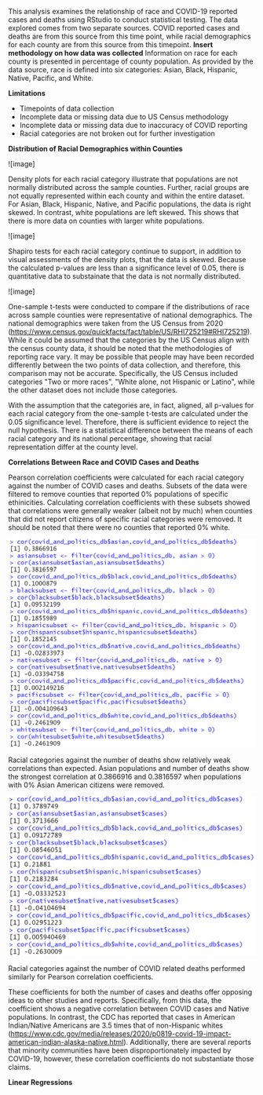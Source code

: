 This analysis examines the relationship of race and COVID-19 reported cases and deaths using RStudio to conduct statistical testing. The data explored comes from two separate sources. COVID reported cases and deaths are from this source from this time point, while racial demographics for each county are from this source from this timepoint. **Insert methodology on how data was collected** Information on race for each county is presented in percentage of county population. As provided by the data source, race is defined into six categories: Asian, Black, Hispanic, Native, Pacific, and White. 

**Limitations**
- Timepoints of data collection
- Incomplete data or missing data due to US Census methodology
- Incomplete data or missing data due to inaccuracy of COVID reporting
- Racial categories are not broken out for further investigation

**Distribution of Racial Demographics within Counties**

![image]

Density plots for each racial category illustrate that populations are not normally distributed across the sample counties. Further, racial groups are not equally represented within each county and within the entire dataset. For Asian, Black, Hispanic, Native, and Pacific populations, the data is right skewed. In contrast, white populations are left skewed. This shows that there is more data on counties with larger white populations. 

![image]

Shapiro tests for each racial category continue to support, in addition to visual assessments of the density plots, that the data is skewed. Because the calculated p-values are less than a significance level of 0.05, there is quantitative data to substainate that the data is not normally distributed. 

![image]

One-sample t-tests were conducted to compare if the distributions of race across sample counties were representative of national demographics. The national demographics were taken from the US Census from 2020 (https://www.census.gov/quickfacts/fact/table/US/RHI725219#RHI725219). While it could be assumed that the categories by the US Census align with the census county data, it should be noted that the methodologies of reporting race vary. It may be possible that people may have been recorded differently between the two points of data collection, and therefore, this comparison may not be accurate. Specifically, the US Census included categories "Two or more races", "White alone, not Hispanic or Latino", while the other dataset does not include those categories. 

With the assumption that the categories are, in fact, aligned, all p-values for each racial category from the one-sample t-tests are calculated under the 0.05 significance level. Therefore, there is sufficient evidence to reject the null hypothesis. There is a statistical difference between the means of each racial category and its national percentage, showing that racial representation differ at the county level. 

**Correlations Between Race and COVID Cases and Deaths**

Pearson correlation coefficients were calculated for each racial category against the number of COVID cases and deaths. Subsets of the data were filtered to remove counties that reported 0% populations of specific ethinicities. Calculating correlation coefficients with these subsets showed that correlations were generally weaker (albeit not by much) when counties that did not report citizens of specific racial categories were removed. It should be noted that there were no counties that reported 0% white. 

![r_deaths](/images/race_analysis/pearsoncoefficients_deaths.png)

Racial categories against the number of deaths show relatively weak correlations than expected. Asian populations and number of deaths show the strongest correlation at 0.3866916 and 0.3816597 when populations with 0% Asian American citizens were removed. 

![r_cases](/images/race_analysis/pearsoncoefficients_cases.png)

Racial categories against the number of COVID related deaths performed similarly for Pearson correlation coefficients. 

These coefficients for both the number of cases and deaths offer opposing ideas to other studies and reports. Specifically, from this data, the coefficient shows a negative correlation between COVID cases and Native populations. In contrast, the CDC has reported that cases in American Indian/Native Americans are 3.5 times that of non-Hispanic whites (https://www.cdc.gov/media/releases/2020/p0819-covid-19-impact-american-indian-alaska-native.html). Additionally, there are several reports that minority communities have been disproportionately impacted by COVID-19, however, these correlation coefficients do not substantiate those claims. 

**Linear Regressions** 



